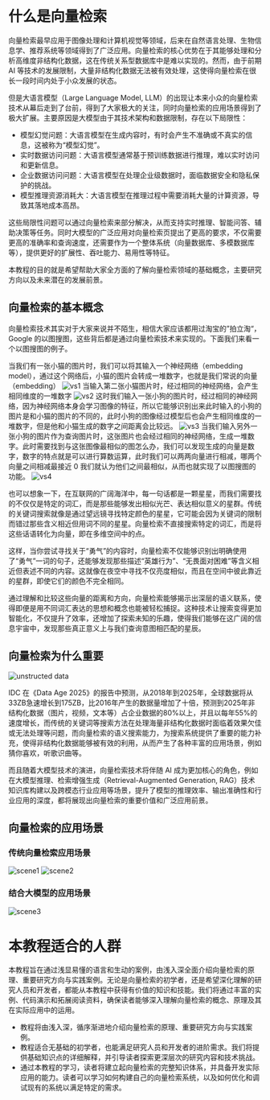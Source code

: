 # 什么是向量检索

向量检索最早应用于图像处理和计算机视觉等领域，后来在自然语言处理、生物信息学、推荐系统等领域得到了广泛应用。向量检索的核心优势在于其能够处理和分析高维度非结构化数据，这在传统关系型数据库中是难以实现的。然而，由于前期 AI 等技术的发展限制，大量非结构化数据无法被有效处理，这使得向量检索在很长一段时间内处于小众发展的状态。

但是大语言模型（Large Language Model, LLM）的出现让本来小众的向量检索技术从幕后走到了台前，得到了大家极大的关注，同时向量检索的应用场景得到了极大扩展。主要原因是大模型由于其技术架构和数据限制，存在以下局限性：

- 模型幻觉问题：大语言模型在生成内容时，有时会产生不准确或不真实的信息，这被称为“模型幻觉”。
- 实时数据访问问题：大语言模型通常基于预训练数据进行推理，难以实时访问和更新信息。
- 企业数据访问问题：大语言模型在处理企业级数据时，面临数据安全和隐私保护的挑战。
- 模型推理资源消耗大：大语言模型在推理过程中需要消耗大量的计算资源，导致其落地成本高昂。

这些局限性问题可以通过向量检索来部分解决，从而支持实时推理、智能问答、辅助决策等任务。同时大模型的广泛应用对向量检索页提出了更高的要求，不仅需要更高的准确率和查询速度，还需要作为一个整体系统（向量数据库、多模数据库等），提供更好的扩展性、吞吐能力、易用性等特征。

本教程的目的就是希望帮助大家全方面的了解向量检索领域的基础概念，主要研究方向以及未来潜在的发展前景。

## 向量检索的基本概念

向量检索技术其实对于大家来说并不陌生，相信大家应该都用过淘宝的”拍立淘“，Google 的以图搜图，这些背后都是通过向量检索技术来实现的。下面我们来看一个以图搜图的例子。

当我们有一张小猫的图片时，我们可以将其输入一个神经网络（embedding model），通过这个网络后，小猫的图片会转成一堆数字，也就是我们常说的向量（embedding）
![vs1](./images/vs1.png)
当输入第二张小猫图片时，经过相同的神经网络，会产生相同维度的一堆数字
![vs2](./images/vs2.png)
这时我们输入一张小狗的图片时，经过相同的神经网络，因为神经网络本身会学习图像的特征，所以它能够识别出来此时输入的小狗的图片是和小猫的图片的不同的，此时小狗的图像经过模型后也会产生相同维度的一堆数字，但是他和小猫生成的数字之间距离会比较远。
![vs3](./images/vs3.png)
当我们输入另外一张小狗的图片作为查询图片时，这张图片也会经过相同的神经网络，生成一堆数字。此时需要找到与这张图像最相似的图怎么办，我们可以发现生成的向量是数字，数字的特点就是可以进行算数运算，此时我们可以两两向量进行相减，哪两个向量之间相减最接近 0 我们就认为他们之间最相似，从而也就实现了以图搜图的功能。
![vs4](./images/vs4.png)

也可以想象一下，在互联网的广阔海洋中，每一句话都是一颗星星，而我们需要找的不仅仅是特定的词汇，而是那些能够发出相似光芒、表达相似意义的星群。传统的关键词搜索就像是通过望远镜寻找特定颜色的星星，它可能会因为关键词的限制而错过那些含义相近但用词不同的星星。向量检索不直接搜索特定的词汇，而是将这些话语转化为向量，即在多维空间中的点。

这样，当你尝试寻找关于“勇气”的内容时，向量检索不仅能够识别出明确使用了“勇气”一词的句子，还能够发现那些描述“英雄行为”、“无畏面对困难”等含义相近但表述不同的内容。这就像在夜空中寻找不仅亮度相似，而且在空间中彼此靠近的星群，即使它们的颜色不完全相同。

通过理解和比较这些向量的距离和方向，向量检索能够揭示出深层的语义联系，使得即便是用不同词汇表达的思想和概念也能被轻松捕捉。这种技术让搜索变得更加智能化，不仅提升了效率，还增加了探索未知的乐趣，使得我们能够在这广阔的信息宇宙中，发现那些真正意义上与我们查询意图相匹配的星辰。

## 向量检索为什么重要

![unstructed data](./images/unstructed-data.png)

IDC 在《Data Age 2025》的报告中预测，从2018年到2025年，全球数据将从33ZB急速增长到175ZB，比2016年产生的数据量增加了十倍，预测到2025年非结构化数据（图片，视频，文本等）占企业数据的80%以上，并且以每年55%的速度增长，而传统的关键词等搜索方法在处理海量非结构化数据时面临着效果欠佳或无法处理等问题，而向量检索的语义搜索能力，为搜索系统提供了重要的能力补充，使得非结构化数据能够被有效的利用，从而产生了各种丰富的应用场景，例如猜你喜欢，听歌识曲等。

而且随着大模型技术的演进，向量检索技术将伴随 AI 成为更加核心的角色，例如在大模型推理、检索增强生成（Retrieval-Augmented Generation, RAG）技术知识库构建以及跨模态行业应用等场景，提升了模型的推理效率、输出准确性和行业应用的深度，都将展现出向量检索的重要价值和广泛应用前景。

## 向量检索的应用场景

### 传统向量检索应用场景

![scene1](./images/scene1.png)
![scene2](./images/scene2.png)

### 结合大模型的应用场景

![scene3](./images/scene3.png)

# 本教程适合的人群

本教程旨在通过浅显易懂的语言和生动的案例，由浅入深全面介绍向量检索的原理、重要研究方向与实践案例。无论是向量检索的初学者，还是希望深化理解的研究人员和开发者，都能从本教程中获得有价值的知识和技能。我们将通过丰富的实例、代码演示和拓展阅读资料，确保读者能够深入理解向量检索的概念、原理及其在实际应用中的运用。

- 教程将由浅入深，循序渐进地介绍向量检索的原理、重要研究方向与实践案例。
- 教程适合无基础的初学者，也能满足研究人员和开发者的进阶需求。我们将提供基础知识点的详细解释，并引导读者探索更深层次的研究内容和技术挑战。
- 通过本教程的学习，读者将建立起向量检索的完整知识体系，并具备开发实际应用的能力。读者可以学习如何构建自己的向量检索系统，以及如何优化和调试现有的系统以满足特定的需求。

